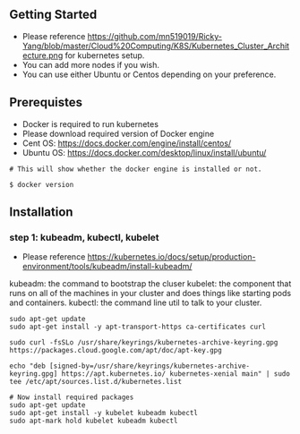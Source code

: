 ## Getting Started
- Please reference https://github.com/mn519019/Ricky-Yang/blob/master/Cloud%20Computing/K8S/Kubernetes_Cluster_Architecture.png for kubernetes setup.
- You can add more nodes if you wish.
- You can use either Ubuntu or Centos depending on your preference.

## Prerequistes
- Docker is required to run kubernetes
- Please download required version of Docker engine 
- Cent OS: https://docs.docker.com/engine/install/centos/
- Ubuntu OS: https://docs.docker.com/desktop/linux/install/ubuntu/

```
# This will show whether the docker engine is installed or not. 

$ docker version
```

## Installation 

### step 1: kubeadm, kubectl, kubelet
- Please reference https://kubernetes.io/docs/setup/production-environment/tools/kubeadm/install-kubeadm/

kubeadm: the command to bootstrap the cluser
kubelet: the component that runs on all of the machines in your cluster and does things like starting pods and containers.
kubectl: the command line util to talk to your cluster.

```
sudo apt-get update
sudo apt-get install -y apt-transport-https ca-certificates curl
```
```
sudo curl -fsSLo /usr/share/keyrings/kubernetes-archive-keyring.gpg https://packages.cloud.google.com/apt/doc/apt-key.gpg

echo "deb [signed-by=/usr/share/keyrings/kubernetes-archive-keyring.gpg] https://apt.kubernetes.io/ kubernetes-xenial main" | sudo tee /etc/apt/sources.list.d/kubernetes.list

# Now install required packages
sudo apt-get update
sudo apt-get install -y kubelet kubeadm kubectl
sudo apt-mark hold kubelet kubeadm kubectl
```


